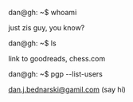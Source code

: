 dan@gh: ~$ whoami

just zis guy, you know?

dan@gh: ~$ ls

link to goodreads, chess.com

dan@gh: ~$ pgp --list-users

<dan.j.bednarski@gamil.com> (say hi)
